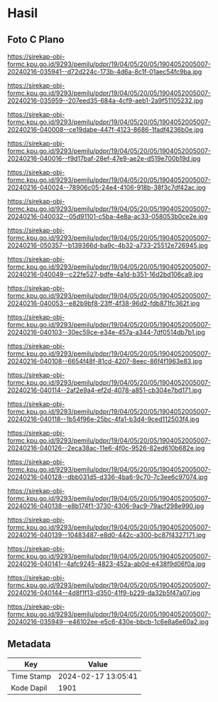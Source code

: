 # Hasil

## Foto C Plano

https://sirekap-obj-formc.kpu.go.id/9293/pemilu/pdpr/19/04/05/20/05/1904052005007-20240216-035941--d72d224c-173b-4d6a-8c1f-01aec54fc9ba.jpg

https://sirekap-obj-formc.kpu.go.id/9293/pemilu/pdpr/19/04/05/20/05/1904052005007-20240216-035959--207eed35-684a-4cf9-aeb1-2a9f51105232.jpg

https://sirekap-obj-formc.kpu.go.id/9293/pemilu/pdpr/19/04/05/20/05/1904052005007-20240216-040008--ce19dabe-447f-4123-8686-1fadf4236b0e.jpg

https://sirekap-obj-formc.kpu.go.id/9293/pemilu/pdpr/19/04/05/20/05/1904052005007-20240216-040016--f9d17baf-28ef-47e9-ae2e-d519e700b19d.jpg

https://sirekap-obj-formc.kpu.go.id/9293/pemilu/pdpr/19/04/05/20/05/1904052005007-20240216-040024--78906c05-24e4-4106-918b-38f3c7df42ac.jpg

https://sirekap-obj-formc.kpu.go.id/9293/pemilu/pdpr/19/04/05/20/05/1904052005007-20240216-040032--05d91101-c5ba-4e8a-ac33-058053b0ce2e.jpg

https://sirekap-obj-formc.kpu.go.id/9293/pemilu/pdpr/19/04/05/20/05/1904052005007-20240216-050357--b139366d-ba9c-4b32-a733-25512e726945.jpg

https://sirekap-obj-formc.kpu.go.id/9293/pemilu/pdpr/19/04/05/20/05/1904052005007-20240216-040049--c22fe527-bdfe-4a1d-b351-16d2bd106ca9.jpg

https://sirekap-obj-formc.kpu.go.id/9293/pemilu/pdpr/19/04/05/20/05/1904052005007-20240216-040053--e82b9bf8-23ff-4f38-96d2-fdb871fc362f.jpg

https://sirekap-obj-formc.kpu.go.id/9293/pemilu/pdpr/19/04/05/20/05/1904052005007-20240216-040103--30ec59ce-e34e-457a-a344-7df0514db7b1.jpg

https://sirekap-obj-formc.kpu.go.id/9293/pemilu/pdpr/19/04/05/20/05/1904052005007-20240216-040108--6654f48f-81cd-4207-8eec-86f4f1963e83.jpg

https://sirekap-obj-formc.kpu.go.id/9293/pemilu/pdpr/19/04/05/20/05/1904052005007-20240216-040114--2af2e9a4-ef2d-4078-a851-cb304e7bd171.jpg

https://sirekap-obj-formc.kpu.go.id/9293/pemilu/pdpr/19/04/05/20/05/1904052005007-20240216-040118--1b54f96e-25bc-4fa1-b3d4-9ced112503f4.jpg

https://sirekap-obj-formc.kpu.go.id/9293/pemilu/pdpr/19/04/05/20/05/1904052005007-20240216-040126--2eca38ac-11e6-4f0c-9526-82ed610b682e.jpg

https://sirekap-obj-formc.kpu.go.id/9293/pemilu/pdpr/19/04/05/20/05/1904052005007-20240216-040128--dbb031d5-d336-4ba6-9c70-7c3ee6c97074.jpg

https://sirekap-obj-formc.kpu.go.id/9293/pemilu/pdpr/19/04/05/20/05/1904052005007-20240216-040138--e8b174f1-3730-4306-9ac9-79acf298e990.jpg

https://sirekap-obj-formc.kpu.go.id/9293/pemilu/pdpr/19/04/05/20/05/1904052005007-20240216-040139--10483487-e8d0-442c-a300-bc87f4327171.jpg

https://sirekap-obj-formc.kpu.go.id/9293/pemilu/pdpr/19/04/05/20/05/1904052005007-20240216-040141--4afc9245-4823-452a-ab0d-e438f9d06f0a.jpg

https://sirekap-obj-formc.kpu.go.id/9293/pemilu/pdpr/19/04/05/20/05/1904052005007-20240216-040144--4d8f1f13-d350-41f9-b229-da32b5f47a07.jpg

https://sirekap-obj-formc.kpu.go.id/9293/pemilu/pdpr/19/04/05/20/05/1904052005007-20240216-035949--e46102ee-e5c6-430e-bbcb-1c6e8a6e60a2.jpg


## Metadata

| Key        | Value               |
| ---------- | ------------------- |
| Time Stamp | 2024-02-17 13:05:41 |
| Kode Dapil | 1901                |



